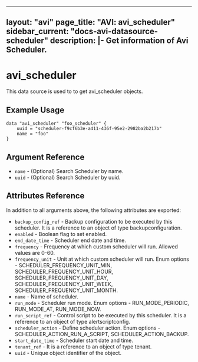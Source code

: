 <!--
    Copyright 2021 VMware, Inc.
    SPDX-License-Identifier: Mozilla Public License 2.0
-->
---
layout: "avi"
page_title: "AVI: avi_scheduler"
sidebar_current: "docs-avi-datasource-scheduler"
description: |-
  Get information of Avi Scheduler.
---

# avi_scheduler

This data source is used to to get avi_scheduler objects.

## Example Usage

```hcl
data "avi_scheduler" "foo_scheduler" {
    uuid = "scheduler-f9cf6b3e-a411-436f-95e2-2982ba2b217b"
    name = "foo"
}
```

## Argument Reference

* `name` - (Optional) Search Scheduler by name.
* `uuid` - (Optional) Search Scheduler by uuid.

## Attributes Reference

In addition to all arguments above, the following attributes are exported:

* `backup_config_ref` - Backup configuration to be executed by this scheduler. It is a reference to an object of type backupconfiguration.
* `enabled` - Boolean flag to set enabled.
* `end_date_time` - Scheduler end date and time.
* `frequency` - Frequency at which custom scheduler will run. Allowed values are 0-60.
* `frequency_unit` - Unit at which custom scheduler will run. Enum options - SCHEDULER_FREQUENCY_UNIT_MIN, SCHEDULER_FREQUENCY_UNIT_HOUR, SCHEDULER_FREQUENCY_UNIT_DAY, SCHEDULER_FREQUENCY_UNIT_WEEK, SCHEDULER_FREQUENCY_UNIT_MONTH.
* `name` - Name of scheduler.
* `run_mode` - Scheduler run mode. Enum options - RUN_MODE_PERIODIC, RUN_MODE_AT, RUN_MODE_NOW.
* `run_script_ref` - Control script to be executed by this scheduler. It is a reference to an object of type alertscriptconfig.
* `scheduler_action` - Define scheduler action. Enum options - SCHEDULER_ACTION_RUN_A_SCRIPT, SCHEDULER_ACTION_BACKUP.
* `start_date_time` - Scheduler start date and time.
* `tenant_ref` - It is a reference to an object of type tenant.
* `uuid` - Unique object identifier of the object.

